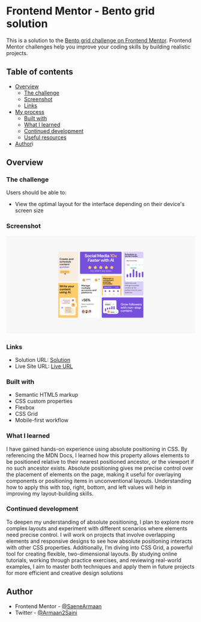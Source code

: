 # Frontend Mentor - Bento grid solution

This is a solution to the [Bento grid challenge on Frontend Mentor](https://www.frontendmentor.io/challenges/bento-grid-RMydElrlOj). Frontend Mentor challenges help you improve your coding skills by building realistic projects.

## Table of contents

- [Overview](#overview)
  - [The challenge](#the-challenge)
  - [Screenshot](#screenshot)
  - [Links](#links)
- [My process](#my-process)
  - [Built with](#built-with)
  - [What I learned](#what-i-learned)
  - [Continued development](#continued-development)
  - [Useful resources](#useful-resources)
- [Author](#author)ì

## Overview

### The challenge

Users should be able to:

- View the optimal layout for the interface depending on their device's screen size

### Screenshot

![](./screenshot.png)

### Links

- Solution URL: [Solution](https://github.com/SaeneArmaan/bento-grid-frontend-mentor)
- Live Site URL: [Live URL](https://your-live-site-url.com)

### Built with

- Semantic HTML5 markup
- CSS custom properties
- Flexbox
- CSS Grid
- Mobile-first workflow

### What I learned

I have gained hands-on experience using absolute positioning in CSS. By referencing the MDN Docs, I learned how this property allows elements to be positioned relative to their nearest positioned ancestor, or the viewport if no such ancestor exists. Absolute positioning gives me precise control over the placement of elements on the page, making it useful for overlaying components or positioning items in unconventional layouts. Understanding how to apply this with top, right, bottom, and left values will help in improving my layout-building skills.

### Continued development

To deepen my understanding of absolute positioning, I plan to explore more complex layouts and experiment with different scenarios where elements need precise control. I will work on projects that involve overlapping elements and responsive designs to see how absolute positioning interacts with other CSS properties. Additionally, I’m diving into CSS Grid, a powerful tool for creating flexible, two-dimensional layouts. By studying online tutorials, working through practice exercises, and reviewing real-world examples, I aim to master both techniques and apply them in future projects for more efficient and creative design solutions

## Author

- Frontend Mentor - [@SaeneArmaan](https://www.frontendmentor.io/profile/SaeneArmaan)
- Twitter - [@Armaan2Saini](https://x.com/Armaan2Saini)
